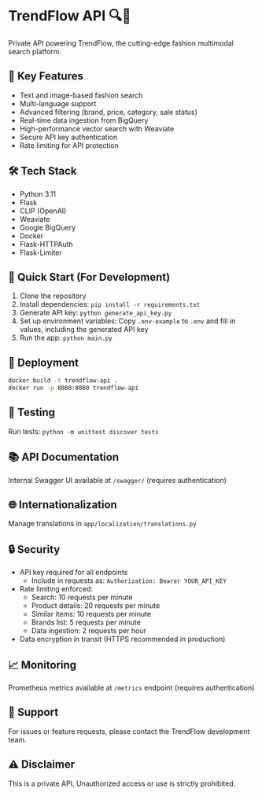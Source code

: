 # TrendFlow API 🔍👗

Private API powering TrendFlow, the cutting-edge fashion multimodal search platform.

## 🌟 Key Features

- Text and image-based fashion search
- Multi-language support
- Advanced filtering (brand, price, category, sale status)
- Real-time data ingestion from BigQuery
- High-performance vector search with Weaviate
- Secure API key authentication
- Rate limiting for API protection

## 🛠️ Tech Stack

- Python 3.11
- Flask
- CLIP (OpenAI)
- Weaviate
- Google BigQuery
- Docker
- Flask-HTTPAuth
- Flask-Limiter

## 🚀 Quick Start (For Development)

1. Clone the repository
2. Install dependencies: `pip install -r requirements.txt`
3. Generate API key: `python generate_api_key.py`
4. Set up environment variables: Copy `.env-example` to `.env` and fill in values, including the generated API key
5. Run the app: `python main.py`

## 🐳 Deployment

```bash
docker build -t trendflow-api .
docker run -p 8080:8080 trendflow-api
```

## 🧪 Testing

Run tests: `python -m unittest discover tests`

## 📚 API Documentation

Internal Swagger UI available at `/swagger/` (requires authentication)

## 🌐 Internationalization

Manage translations in `app/localization/translations.py`

## 🔒 Security

- API key required for all endpoints
  - Include in requests as: `Authorization: Bearer YOUR_API_KEY`
- Rate limiting enforced:
  - Search: 10 requests per minute
  - Product details: 20 requests per minute
  - Similar items: 10 requests per minute
  - Brands list: 5 requests per minute
  - Data ingestion: 2 requests per hour
- Data encryption in transit (HTTPS recommended in production)

## 📈 Monitoring

Prometheus metrics available at `/metrics` endpoint (requires authentication)

## 🤝 Support

For issues or feature requests, please contact the TrendFlow development team.

## ⚠️ Disclaimer

This is a private API. Unauthorized access or use is strictly prohibited.

